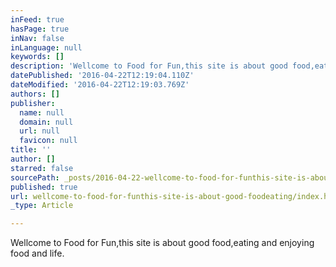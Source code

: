 ```yaml
---
inFeed: true
hasPage: true
inNav: false
inLanguage: null
keywords: []
description: 'Wellcome to Food for Fun,this site is about good food,eating and enjoying food and life.'
datePublished: '2016-04-22T12:19:04.110Z'
dateModified: '2016-04-22T12:19:03.769Z'
authors: []
publisher:
  name: null
  domain: null
  url: null
  favicon: null
title: ''
author: []
starred: false
sourcePath: _posts/2016-04-22-wellcome-to-food-for-funthis-site-is-about-good-foodeating.md
published: true
url: wellcome-to-food-for-funthis-site-is-about-good-foodeating/index.html
_type: Article

---
```

Wellcome to Food for Fun,this site is about good food,eating and enjoying food and life.